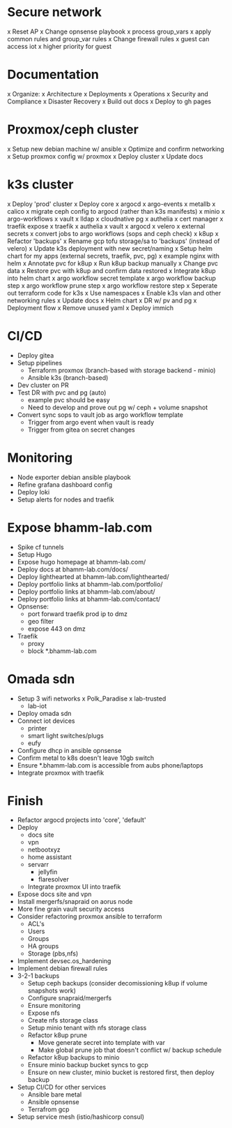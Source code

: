 # Secure network
x Reset AP
x Change opnsense playbook
  x process group_vars
  x apply common rules and group_var rules
x Change firewall rules
  x guest can access iot
  x higher priority for guest

# Documentation
x Organize:
  x Architecture
  x Deployments
  x Operations
  x Security and Compliance
  x Disaster Recovery
x Build out docs
x Deploy to gh pages

# Proxmox/ceph cluster
x Setup new debian machine w/ ansible
x Optimize and confirm networking
x Setup proxmox config w/ proxmox
x Deploy cluster
x Update docs

# k3s cluster
x Deploy 'prod' cluster
x Deploy core
  x argocd
  x argo-events
  x metallb
  x calico
  x migrate ceph config to argocd (rather than k3s manifests)
  x minio
  x argo-workflows
  x vault
  x lldap
  x cloudnative pg
  x authelia
  x cert manager
  x traefik expose
    x traefik
    x authelia
    x vault
    x argocd
  x velero
  x external secrets
  x convert jobs to argo workflows (sops and ceph check)
  x k8up
x Refactor 'backups'
  x Rename gcp tofu storage/sa to 'backups' (instead of velero)
  x Update k3s deployment with new secret/naming
x Setup helm chart for my apps (external secrets, traefik, pvc, pg)
  x example nginx with helm
  x Annotate pvc for k8up
  x Run k8up backup manually
  x Change pvc data
  x Restore pvc with k8up and confirm data restored
  x Integrate k8up into helm chart
    x argo workflow secret template
    x argo workflow backup step
    x argo workflow prune step
    x argo workflow restore step
x Seperate out terraform code for k3s
x Use namespaces
x Enable k3s vlan and other networking rules
x Update docs
  x Helm chart
  x DR w/ pv and pg
  x Deployment flow
x Remove unused yaml
x Deploy immich

# CI/CD
- Deploy gitea
- Setup pipelines
  - Terraform proxmox (branch-based with storage backend - minio)
  - Ansible k3s (branch-based)
- Dev cluster on PR
- Test DR with pvc and pg (auto)
  - example pvc should be easy
  - Need to develop and prove out pg w/ ceph + volume snapshot
- Convert sync sops to vault job as argo workflow template
  - Trigger from argo event when vault is ready
  - Trigger from gitea on secret changes

# Monitoring
- Node exporter debian ansible playbook
- Refine grafana dashboard config
- Deploy loki
- Setup alerts for nodes and traefik

# Expose bhamm-lab.com
- Spike cf tunnels
- Setup Hugo
- Expose hugo homepage at bhamm-lab.com/
- Deploy docs at bhamm-lab.com/docs/
- Deploy lighthearted at bhamm-lab.com/lighthearted/
- Deploy portfolio links at bhamm-lab.com/portfolio/
- Deploy portfolio links at bhamm-lab.com/about/
- Deploy portfolio links at bhamm-lab.com/contact/
- Opnsense:
  - port forward traefik prod ip to dmz
  - geo filter
  - expose 443 on dmz
- Traefik
  - proxy
  - block *.bhamm-lab.com

# Omada sdn
- Setup 3 wifi networks
  x Polk_Paradise
  x lab-trusted
  - lab-iot
- Deploy omada sdn
- Connect iot devices
  - printer
  - smart light switches/plugs
  - eufy
- Configure dhcp in ansible opnsense
- Confirm metal to k8s doesn't leave 10gb switch
- Ensure *.bhamm-lab.com is accessible from aubs phone/laptops
- Integrate proxmox with traefik

# Finish
- Refactor argocd projects into 'core', 'default'
- Deploy
  - docs site
  - vpn
  - netbootxyz
  - home assistant
  - servarr
    - jellyfin
    - flaresolver
  - Integrate proxmox UI into traefik
- Expose docs site and vpn
- Install mergerfs/snapraid on aorus node
- More fine grain vault security access
- Consider refactoring proxmox ansible to terraform
  - ACL's
  - Users
  - Groups
  - HA groups
  - Storage (pbs,nfs)
- Implement devsec.os_hardening
- Implement debian firewall rules
- 3-2-1 backups
  - Setup ceph backups (consider decomissioning k8up if volume snapshots work)
  - Configure snapraid/mergerfs
  - Ensure monitoring
  - Expose nfs
  - Create nfs storage class
  - Setup minio tenant with nfs storage class
  - Refactor k8up prune
    - Move generate secret into template with var
    - Make global prune job that doesn't conflict w/ backup schedule
  - Refactor k8up backups to minio
  - Ensure minio backup bucket syncs to gcp
  - Ensure on new cluster, minio bucket is restored first, then deploy backup
- Setup CI/CD for other services
  - Ansible bare metal
  - Ansible opnsense
  - Terrafrom gcp
- Setup service mesh (istio/hashicorp consul)
